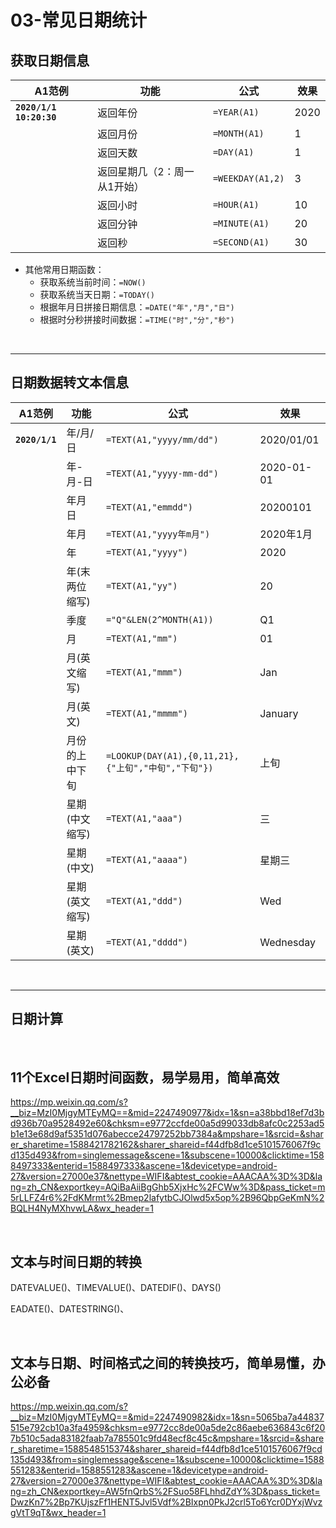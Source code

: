 # 03-常见日期统计

## 获取日期信息

| A1范例                  | 功能                         | 公式             | 效果 |
| ----------------------- | ---------------------------- | ---------------- | ---- |
| **`2020/1/1 10:20:30`** | 返回年份                     | `=YEAR(A1)`      | 2020 |
|                         | 返回月份                     | `=MONTH(A1)`     | 1    |
|                         | 返回天数                     | `=DAY(A1)`       | 1    |
|                         | 返回星期几（2：周一从1开始） | `=WEEKDAY(A1,2)` | 3    |
|                         | 返回小时                     | `=HOUR(A1)`      | 10   |
|                         | 返回分钟                     | `=MINUTE(A1)`    | 20   |
|                         | 返回秒                       | `=SECOND(A1)`    | 30   |

- 其他常用日期函数：
  - 获取系统当前时间：`=NOW()`
  - 获取系统当天日期：`=TODAY()`
  - 根据年月日拼接日期信息：`=DATE("年","月","日")`
  - 根据时分秒拼接时间数据：`=TIME("时","分","秒")`

<br/>

------

## 日期数据转文本信息

| A1范例         | 功能           | 公式                                                | 效果       |
| -------------- | -------------- | --------------------------------------------------- | ---------- |
| **`2020/1/1`** | 年/月/日       | `=TEXT(A1,"yyyy/mm/dd")`                            | 2020/01/01 |
|                | 年-月-日       | `=TEXT(A1,"yyyy-mm-dd")`                            | 2020-01-01 |
|                | 年月日         | `=TEXT(A1,"emmdd")`                                 | 20200101   |
|                | 年月           | `=TEXT(A1,"yyyy年m月")`                             | 2020年1月  |
|                | 年             | `=TEXT(A1,"yyyy")`                                  | 2020       |
|                | 年(末两位缩写) | `=TEXT(A1,"yy")`                                    | 20         |
|                | 季度           | `="Q"&LEN(2^MONTH(A1))`                             | Q1         |
|                | 月             | `=TEXT(A1,"mm")`                                    | 01         |
|                | 月(英文缩写)   | `=TEXT(A1,"mmm")`                                   | Jan        |
|                | 月(英文)       | `=TEXT(A1,"mmmm")`                                  | January    |
|                | 月份的上中下旬 | `=LOOKUP(DAY(A1),{0,11,21},{"上旬","中旬","下旬"})` | 上旬       |
|                | 星期(中文缩写) | `=TEXT(A1,"aaa")`                                   | 三         |
|                | 星期(中文)     | `=TEXT(A1,"aaaa")`                                  | 星期三     |
|                | 星期(英文缩写) | `=TEXT(A1,"ddd")`                                   | Wed        |
|                | 星期(英文)     | `=TEXT(A1,"dddd")`                                  | Wednesday  |

<br/>

------

## 日期计算



<br/>

## 11个Excel日期时间函数，易学易用，简单高效

https://mp.weixin.qq.com/s?__biz=MzI0MjgyMTEyMQ==&mid=2247490977&idx=1&sn=a38bbd18ef7d3bd936b70a9528492e60&chksm=e9772ccfde00a5d99033db8afc0c2253ad5b1e13e68d9af5351d076abecce24797252bb7384a&mpshare=1&srcid=&sharer_sharetime=1588421782162&sharer_shareid=f44dfb8d1ce5101576067f9cd135d493&from=singlemessage&scene=1&subscene=10000&clicktime=1588497333&enterid=1588497333&ascene=1&devicetype=android-27&version=27000e37&nettype=WIFI&abtest_cookie=AAACAA%3D%3D&lang=zh_CN&exportkey=AQiBaAiiBgGhb5XjxHc%2FCWw%3D&pass_ticket=m5rLLFZ4r6%2FdKMrmt%2Bmep2lafytbCJOlwd5x5op%2B96QbpGeKmN%2BQLH4NyMXhvwLA&wx_header=1

<br/>

## 文本与时间日期的转换

DATEVALUE()、TIMEVALUE()、DATEDIF()、DAYS()

EADATE()、DATESTRING()、

<br/>

## 文本与日期、时间格式之间的转换技巧，简单易懂，办公必备

https://mp.weixin.qq.com/s?__biz=MzI0MjgyMTEyMQ==&mid=2247490982&idx=1&sn=5065ba7a44837515e792cb10a3fa4959&chksm=e9772cc8de00a5de2c86aebe636843c6f207b510c5ada83182faab7a785501c9fd48ecf8c45c&mpshare=1&srcid=&sharer_sharetime=1588548515374&sharer_shareid=f44dfb8d1ce5101576067f9cd135d493&from=singlemessage&scene=1&subscene=10000&clicktime=1588551283&enterid=1588551283&ascene=1&devicetype=android-27&version=27000e37&nettype=WIFI&abtest_cookie=AAACAA%3D%3D&lang=zh_CN&exportkey=AW5fnQrbS%2FSuo58FLhhdZdY%3D&pass_ticket=DwzKn7%2Bp7KUjszFf1HENT5Jvl5Vdf%2BIxpn0PkJ2crl5To6Ycr0DYxjWvzgVtT9qT&wx_header=1
